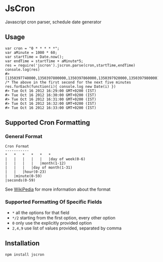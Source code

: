 JsCron
======

Javascript cron parser, schedule date generator

## Usage
	

	var cron = "0 * * * * *";
	var aMinute = 1000 * 60;
	var startTime = Date.now();
	var endTime = startTime + aMinute*5;
	res = require('jscron').jscron.parse(cron,startTime,endTime) 
	console.log(res)
	#> [1350397740000,1350397800000,1350397860000,1350397920000,1350397980000]
	/* The above in the first second for the next five minutes
	res.forEach(function(i){ console.log new Date(i) })
	#> Tue Oct 16 2012 16:29:00 GMT+0200 (IST)
	#> Tue Oct 16 2012 16:30:00 GMT+0200 (IST)
	#> Tue Oct 16 2012 16:31:00 GMT+0200 (IST)
	#> Tue Oct 16 2012 16:32:00 GMT+0200 (IST)
	#> Tue Oct 16 2012 16:33:00 GMT+0200 (IST)
	
## Supported Cron Formatting


### General Format

	Cron Format
	-----------
	*	*	*	*	*	*
	|	|	|	|	|	|day of week(0-6)
	|	|	|	|	|month(1-12)
	|	|	|	|day of month(1-31)
	|	|	|hour(0-23)
	|	|minute(0-59)
	|seconds(0-59)

See [WikiPedia](http://en.wikipedia.org/wiki/Cron) for more information about the format

### Supported Formatting Of Specific Fields

 * `*`  all the options for that field
 * `*/2` starting from the first option, every other option
 * `0` only use the explicitly provided option
 * `2,4,9` use list of values provided, separated by comma

## Installation

	npm install jscron
